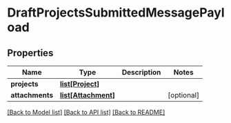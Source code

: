 # DraftProjectsSubmittedMessagePayload

## Properties
Name | Type | Description | Notes
------------ | ------------- | ------------- | -------------
**projects** | [**list[Project]**](Project.md) |  | 
**attachments** | [**list[Attachment]**](Attachment.md) |  | [optional] 

[[Back to Model list]](../README.md#documentation-for-models) [[Back to API list]](../README.md#documentation-for-api-endpoints) [[Back to README]](../README.md)


